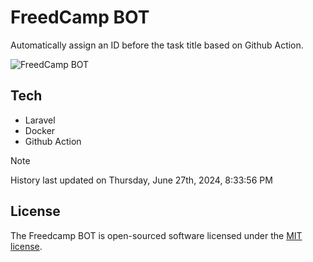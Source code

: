 # FreedCamp BOT

Automatically assign an ID before the task title based on Github Action.

![FreedCamp BOT](https://repository-images.githubusercontent.com/737932867/7d34798b-2680-471c-b089-a78a718d3d6a)

## Tech

- Laravel
- Docker
- Github Action

> [!NOTE]  
> History last updated on Thursday, June 27th, 2024, 8:33:56 PM

## License

The Freedcamp BOT is open-sourced software licensed under the [MIT license](https://opensource.org/licenses/MIT).
